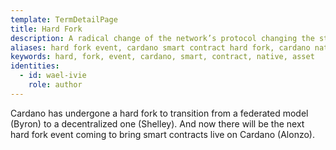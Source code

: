 ```yaml
---
template: TermDetailPage
title: Hard Fork
description: A radical change of the network’s protocol changing the state of operational flow from one model to a completely different one.
aliases: hard fork event, cardano smart contract hard fork, cardano native asset hard fork event, cardano goguen
keywords: hard, fork, event, cardano, smart, contract, native, asset
identities:
  - id: wael-ivie
    role: author
---
```


Cardano has undergone a hard fork to transition from a federated model (Byron) to a decentralized one (Shelley). And now there will be the next hard fork event coming to bring smart contracts live on Cardano (Alonzo).
